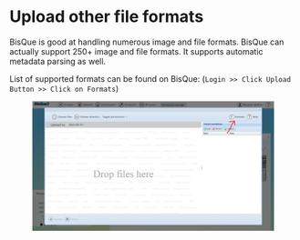 # Upload other file formats

BisQue is good at handling numerous image and file formats. BisQue can actually support 250+ image and file formats. It supports automatic metadata parsing as well.

List of supported formats can be found on BisQue: (`Login >> Click Upload Button >> Click on Formats`)

<figure><img src="../../../.gitbook/assets/image (3) (1) (1) (1) (1).png" alt=""><figcaption></figcaption></figure>
